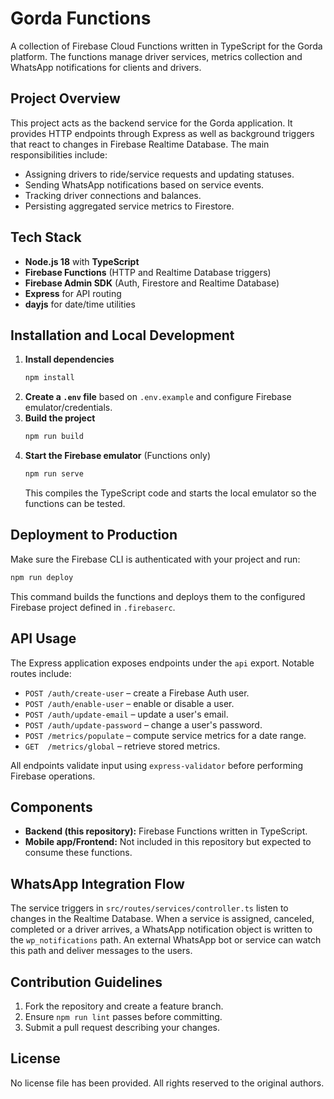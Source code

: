 # Gorda Functions

A collection of Firebase Cloud Functions written in TypeScript for the Gorda platform. The functions manage driver services, metrics collection and WhatsApp notifications for clients and drivers.

## Project Overview

This project acts as the backend service for the Gorda application. It provides HTTP endpoints through Express as well as background triggers that react to changes in Firebase Realtime Database. The main responsibilities include:

- Assigning drivers to ride/service requests and updating statuses.
- Sending WhatsApp notifications based on service events.
- Tracking driver connections and balances.
- Persisting aggregated service metrics to Firestore.

## Tech Stack

- **Node.js 18** with **TypeScript**
- **Firebase Functions** (HTTP and Realtime Database triggers)
- **Firebase Admin SDK** (Auth, Firestore and Realtime Database)
- **Express** for API routing
- **dayjs** for date/time utilities

## Installation and Local Development

1. **Install dependencies**
   ```bash
   npm install
   ```
2. **Create a `.env` file** based on `.env.example` and configure Firebase emulator/credentials.
3. **Build the project**
   ```bash
   npm run build
   ```
4. **Start the Firebase emulator** (Functions only)
   ```bash
   npm run serve
   ```
   This compiles the TypeScript code and starts the local emulator so the functions can be tested.

## Deployment to Production

Make sure the Firebase CLI is authenticated with your project and run:

```bash
npm run deploy
```

This command builds the functions and deploys them to the configured Firebase project defined in `.firebaserc`.

## API Usage

The Express application exposes endpoints under the `api` export. Notable routes include:

- `POST /auth/create-user` – create a Firebase Auth user.
- `POST /auth/enable-user` – enable or disable a user.
- `POST /auth/update-email` – update a user's email.
- `POST /auth/update-password` – change a user's password.
- `POST /metrics/populate` – compute service metrics for a date range.
- `GET  /metrics/global` – retrieve stored metrics.

All endpoints validate input using `express-validator` before performing Firebase operations.

## Components

- **Backend (this repository):** Firebase Functions written in TypeScript.
- **Mobile app/Frontend:** Not included in this repository but expected to consume these functions.

## WhatsApp Integration Flow

The service triggers in `src/routes/services/controller.ts` listen to changes in the Realtime Database. When a service is assigned, canceled, completed or a driver arrives, a WhatsApp notification object is written to the `wp_notifications` path. An external WhatsApp bot or service can watch this path and deliver messages to the users.

## Contribution Guidelines

1. Fork the repository and create a feature branch.
2. Ensure `npm run lint` passes before committing.
3. Submit a pull request describing your changes.

## License

No license file has been provided. All rights reserved to the original authors.
